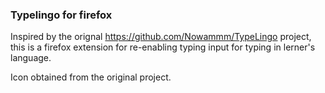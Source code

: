 ### Typelingo for firefox

Inspired by the orignal https://github.com/Nowammm/TypeLingo project, this is a firefox extension for re-enabling typing input for typing in lerner's language.

Icon obtained from the original project.
